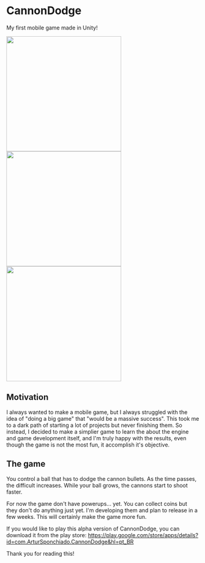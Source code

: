 # CannonDodge
My first mobile game made in Unity!

<p float="left">
  <img src="https://lh3.googleusercontent.com/Ncj-ZTiKhc-o6xRXHNyaUN6es7gXo_lTtp1IipiEvDkCZXx-qWiKFkGsfQOwd1_51g=w1920-h937-rw" width="300">
  <img src="https://lh3.googleusercontent.com/vIHVQ0-0ZgzVASTnSmrfbhIc0N4-mdyBaPVM4Pa7AfzG40OyjAeK1RCdc11NXQDwZw=w1920-h937-rw" width="300">
  <img src="https://lh3.googleusercontent.com/vpbewamQNPxIyv5hTOZuAA7T6uPlBxT8zjUMmcdh8cKFEmnWZ_9ww7rG7YM44Wy1n7c=w1920-h937-rw" width="300">
</p>

## Motivation
I always wanted to make a mobile game, but I always struggled with the idea of "doing a big game" that "would be a massive success".
This took me to a dark path of starting a lot of projects but never finishing them.
So instead, I decided to make a simplier game to learn the about the engine and game development itself, and I'm truly happy with the results, even though the game is not the most fun, it accomplish it's objective.

## The game
You control a ball that has to dodge the cannon bullets.
As the time passes, the difficult increases. While your ball grows, the cannons start to shoot faster.

For now the game don't have powerups... yet.
You can collect coins but they don't do anything just yet.
I'm developing them and plan to release in a few weeks. This will certainly make the game more fun.

If you would like to play this alpha version of CannonDodge, you can download it from the play store:
https://play.google.com/store/apps/details?id=com.ArturSponchiado.CannonDodge&hl=pt_BR

Thank you for reading this!